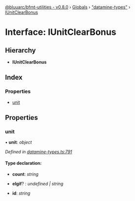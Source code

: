 [@bluuarc/bfmt-utilities - v0.8.0](../README.md) › [Globals](../globals.md) › ["datamine-types"](../modules/_datamine_types_.md) › [IUnitClearBonus](_datamine_types_.iunitclearbonus.md)

# Interface: IUnitClearBonus

## Hierarchy

* **IUnitClearBonus**

## Index

### Properties

* [unit](_datamine_types_.iunitclearbonus.md#unit)

## Properties

###  unit

• **unit**: *object*

*Defined in [datamine-types.ts:791](https://github.com/BluuArc/bfmt-utilities/blob/master/src/datamine-types.ts#L791)*

#### Type declaration:

* **count**: *string*

* **elgif**? : *undefined | string*

* **id**: *string*
